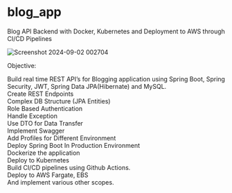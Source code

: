 # blog_app
Blog API Backend with Docker, Kubernetes and Deployment to AWS through CI/CD Pipelines

![Screenshot 2024-09-02 002704](https://github.com/user-attachments/assets/674629b8-2794-4309-9352-d96150e361f1)


Objective: <br>

Build real time REST API’s for Blogging application using Spring Boot, Spring Security, JWT, Spring Data JPA(Hibernate) and MySQL. <br>
Create REST Endpoints <br>
Complex DB Structure (JPA Entities)<br>
Role Based Authentication<br>
Handle Exception<br>
Use DTO for Data Transfer<br>
Implement Swagger<br>
Add Profiles for Different Environment<br>
Deploy Spring Boot In Production Environment<br>
Dockerize the application<br>
Deploy to Kubernetes<br>
Build CI/CD pipelines using Github Actions.<br>
Deploy to AWS Fargate, EBS<br>
And implement various other scopes.<br>

